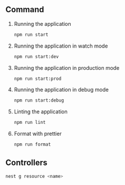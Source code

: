 ## Command

1. Running the application
   ```bash
   npm run start
   ```
2. Running the application in watch mode
   ```bash
   npm run start:dev
   ```
3. Running the application in production mode
   ```bash
   npm run start:prod
   ```
4. Running the application in debug mode
   ```bash
   npm run start:debug
   ```
5. Linting the application
   ```bash
   npm run lint
   ```
6. Format with prettier
   ```bash
   npm run format
   ```
   
## Controllers
```bash
nest g resource <name>
```